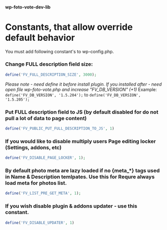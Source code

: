 #### wp-foto-vote-dev-lib
# Constants, that allow override default behavior
You must add following constant's to wp-config.php.

### Change FULL description field size:
```php
define('FV_FULL_DESCRIPTION_SIZE', 3000);
```
*Please note - need define it before install plugin.
If you installed after - need open file wp-foto-vote.php and increase "FV_DB_VERSION" (+1)*
Example:
`define('FV_DB_VERSION', '1.5.204');`
to
`define('FV_DB_VERSION', '1.5.205');`

### Put FULL description field to JS (by default disabled for do not pull a lot of data to page content)
```php
define('FV_PUBLIC_PUT_FULL_DESCRIPTION_TO_JS', 1)
```

### If you would like to disable multiply users Page editing locker (Settings, addons, etc)
```php
define('FV_DISABLE_PAGE_LOCKER', 1);
```

### By default photo meta are lazy loaded if no {meta_*} tags used in Name & Description temlpates. Use this for Requre always load meta for photos list.
```php
define('FV_LIST_PRE_GET_META', 1);
```

### If you wish disable plugin & addons updater - use this constant.
```php
define('FV_DISABLE_UPDATER', 1)
```


